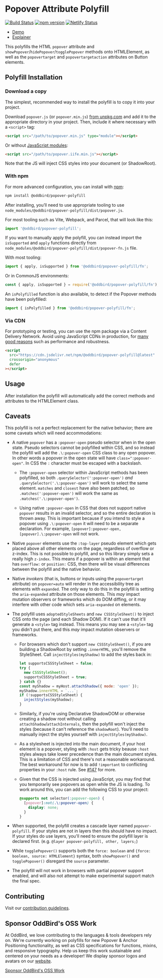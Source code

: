 # Popover Attribute Polyfill

[![Build Status](https://github.com/oddbird/popover-polyfill/actions/workflows/test.yml/badge.svg)](https://github.com/oddbird/popover-polyfill/actions/workflows/test.yml) [![npm version](https://badge.fury.io/js/@oddbird%2Fpopover-polyfill.svg)](https://badge.fury.io/js/@oddbird%2Fpopover-polyfill) [![Netlify Status](https://api.netlify.com/api/v1/badges/35bc7ba7-97a2-4e41-93ed-5141988adb1e/deploy-status)](https://app.netlify.com/sites/popover-polyfill/deploys)

- [Demo](https://popover.oddbird.net/)
- [Explainer](https://open-ui.org/components/popover.research.explainer/)

This polyfills the HTML `popover` attribute and
`showPopover`/`hidePopover`/`togglePopover` methods onto HTMLElement, as well as
the `popovertarget` and `popovertargetaction` attributes on Button elements.

## Polyfill Installation

### Download a copy

The simplest, recommended way to install the polyfill is to copy it into your
project.

Download `popover.js` (or `popover.min.js`) [from
unpkg.com](https://unpkg.com/browse/@oddbird/popover-polyfill/dist/) and add it
to the appropriate directory in your project. Then, include it where necessary
with a `<script>` tag:

```html
<script src="/path/to/popover.min.js" type="module"></script>
```

Or without [JavaScript modules](https://developer.mozilla.org/en-US/docs/Web/JavaScript/Guide/Modules):

```html
<script src="/path/to/popover.iife.min.js"></script>
```

Note that the JS will inject CSS styles into your document (or ShadowRoot).

### With npm

For more advanced configuration, you can install with
[npm](https://www.npmjs.com/):

```sh
npm install @oddbird/popover-polyfill
```

After installing, you’ll need to use appropriate tooling to use
`node_modules/@oddbird/popover-polyfill/dist/popover.js`.

For most tooling such as Vite, Webpack, and Parcel, that will look like this:

```js
import '@oddbird/popover-polyfill';
```

If you want to manually apply the polyfill, you can instead import the
`isSupported` and `apply` functions directly from
`node_modules/@oddbird/popover-polyfill/dist/popover-fn.js` file.

With most tooling:

```js
import { apply, isSupported } from '@oddbird/popover-polyfill/fn';
```

Or in CommonJS environments:

```js
const { apply, isSupported } = require('@oddbird/popover-polyfill/fn');
```

An `isPolyfilled` function is also available, to detect if the Popover methods
have been polyfilled:

```js
import { isPolyfilled } from '@oddbird/popover-polyfill/fn';
```

### Via CDN

For prototyping or testing, you can use the npm package via a Content Delivery
Network. Avoid using JavaScript CDNs in production, for [many good
reasons](https://blog.wesleyac.com/posts/why-not-javascript-cdn) such as
performance and robustness.

```html
<script
  src="https://cdn.jsdelivr.net/npm/@oddbird/popover-polyfill@latest"
  crossorigin="anonymous"
  defer
></script>
```

## Usage

After installation the polyfill will automatically add the correct methods and
attributes to the HTMLElement class.

## Caveats

This polyfill is not a perfect replacement for the native behavior; there are
some caveats which will need accommodations:

- A native `popover` has a `:popover-open` pseudo selector when in the open
  state. Pseudo selectors cannot be polyfilled within CSS, and so instead the
  polyfill will add the `.\:popover-open` CSS class to any open popover. In
  other words a popover in the open state will have `class=":popover-open"`. In
  CSS the `:` character must be escaped with a backslash.

  - The `:popover-open` selector within JavaScript methods has been polyfilled,
    so both `.querySelector(':popover-open')` _and_
    `.querySelector('.\:popover-open')` will work to select the same element.
    `matches` and `closest` have also been patched, so
    `.matches(':popover-open')` will work the same as
    `.matches('.\:popover-open')`.

  - Using native `:popover-open` in CSS that does not support native `popover`
    results in an invalid selector, and so the entire declaration is thrown
    away. This is important because if you intend to style a popover using
    `.\:popover-open` it will need to be a separate declaration. For example,
    `[popover]:popover-open, [popover].\:popover-open` will not work.

- Native `popover` elements use the `:top-layer` pseudo element which gets
  placed above all other elements on the page, regardless of overflow or
  z-index. This is not possible to polyfill, and so this library simply sets a
  really high `z-index`. This means if a popover is within an element that has
  `overflow:` or `position:` CSS, then there will be visual differences between
  the polyfill and the native behavior.

- Native _invokers_ (that is, buttons or inputs using the `popovertarget`
  attribute) on `popover=auto` will render in the accessibility tree as elements
  with `expanded`. The only way to do this in the polyfill is setting the
  `aria-expanded` attribute on those elements. This _may_ impact mutation
  observers or frameworks which do DOM diffing, or it may interfere with other
  code which sets `aria-expanded` on elements.

- The polyfill uses `adoptedStyleSheets` and `new CSSStyleSheet()` to inject CSS
  onto the page (and each Shadow DOM). If it can't use that it'll generate a
  `<style>` tag instead. This means you may see a `<style>` tag you didn't put
  there, and this _may_ impact mutation observers or frameworks.

  - For browsers which don't support `new CSSStyleSheet()`, if you are building
    a ShadowRoot by setting `.innerHTML`, you'll remove the StyleSheet. Call
    `injectStyles(myShadow)` to add the styles back in:

    ```js
    let supportsCSSStyleSheet = false;
    try {
      new CSSStyleSheet();
      supportsCSSStyleSheet = true;
    } catch {}
    const myShadow = myHost.attachShadow({ mode: 'open' });
    myShadow.innerHTML = `...`;
    if (!supportsCSSStyleSheet) {
      injectStyles(myShadow);
    }
    ```

  - Similarly, if you're using Declarative ShadowDOM or otherwise creating a
    shadow root without calling `attachShadow`/`attachInternals`, then the
    polyfill won't inject the styles (because it can't reference the
    `shadowRoot`). You'll need to manually inject the styles yourself with
    `injectStyles(myShadow)`.

  - As a stylesheet is injected into the main document, if your host element is
    a popover, styling with `:host` gets tricky beause `:host` styles always
    take lower precedence than the main document styles. This is a limitation
    of CSS and there's not a reasonable workaround. The best workaround for
    now is to add `!important` to conflicting properties in your `:host` rule.
    See [#147](https://github.com/oddbird/popover-polyfill/issues/147) for more.

  - Given that the CSS is injected using JavaScript, you may find that you
    temporarily see popovers as open while the JS is loading. To work around
    this, you can add the following CSS to your project:

    ```css
    @supports not selector(:popover-open) {
      [popover]:not(.\:popover-open) {
        display: none;
      }
    }
    ```

- When supported, the polyfill creates a cascade layer named `popover-polyfill`.
  If your styles are not in layers then this should have no impact. If your
  styles do use layers, you'll need to ensure the polyfill layer is declared
  first. (e.g. `@layer popover-polyfill, other, layers;`)

- While `togglePopover()` supports both the `force: boolean` and `{force:
boolean, source: HTMLElement}` syntax, both `showPopover()` and
  `togglePopover()` disregard the `source` parameter.

- The polyfill will not work in browsers with partial popover support enabled,
  and will also not attempt to make experimental support match the final spec.

## Contributing

Visit our [contribution guidelines](https://github.com/oddbird/popover-polyfill/blob/main/CONTRIBUTING.md).

## Sponsor OddBird's OSS Work

At OddBird, we love contributing to the languages & tools developers rely on.
We're currently working on polyfills
for new Popover & Anchor Positioning functionality,
as well as CSS specifications for functions, mixins, and responsive typography.
Help us keep this work sustainable
and centered on your needs as a developer!
We display sponsor logos and avatars
on our [website](https://www.oddbird.net/polyfill/#open-source-sponsors).

[Sponsor OddBird's OSS Work](https://opencollective.com/oddbird-open-source)
